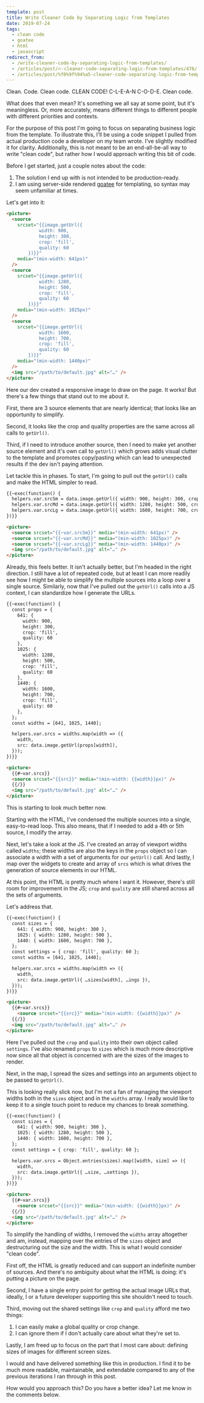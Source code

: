 ```yaml
---
template: post
title: Write Cleaner Code by Separating Logic from Templates
date: 2019-07-24
tags:
  - clean code
  - goatee
  - html
  - javascript
redirect_from:
  - /write-cleaner-code-by-separating-logic-from-templates/
  - /articles/post/🔥-cleaner-code-separating-logic-from-templates/476/
  - /articles/post/%f0%9f%94%a5-cleaner-code-separating-logic-from-templates/476/
---
```


Clean. Code. Clean code. CLEAN CODE! C-L-E-A-N C-O-D-E. Clean code.

What does that even mean? It's something we all say at some point, but it's meaningless. Or, more accurately, means different things to different people with different priorities and contexts.

For the purpose of this post I'm going to focus on separating business logic from the template. To illustrate this, I'll be using a code snippet I pulled from actual production code a developer on my team wrote. I've slightly modified it for clarity. Additionally, this is not meant to be an end-all-be-all way to write "clean code", but rather how I would approach writing this bit of code.

Before I get started, just a couple notes about the code:

1. The solution I end up with is not intended to be production-ready.
2. I am using server-side rendered [goatee](https://github.com/simpleviewinc/goatee) for templating, so syntax may seem unfamiliar at times.

Let's get into it:

```html
<picture>
  <source
    srcset="{{image.getUrl({
			width: 900,
			height: 300,
			crop: 'fill',
			quality: 60
		})}}"
    media="(min-width: 641px)"
  />
  <source
    srcset="{{image.getUrl({
			width: 1280,
			height: 500,
			crop: 'fill',
			quality: 60
		})}}"
    media="(min-width: 1025px)"
  />
  <source
    srcset="{{image.getUrl({
			width: 1600,
			height: 700,
			crop: 'fill',
			quality: 60
		})}}"
    media="(min-width: 1440px)"
  />
  <img src="/path/to/default.jpg" alt="…" />
</picture>
```

Here our dev created a responsive image to draw on the page. It works! But there's a few things that stand out to me about it.

First, there are 3 source elements that are nearly identical; that looks like an opportunity to simplify.

Second, it looks like the crop and quality properties are the same across all calls to `getUrl()`.

Third, if I need to introduce another source, then I need to make yet another source element and it's own call to `getUrl()` which grows adds visual clutter to the template and promotes copy/pasting which can lead to unexpected results if the dev isn't paying attention.

Let tackle this in phases. To start, I'm going to pull out the `getUrl()` calls and make the HTML simpler to read.

```html
{{~exec(function() {
  helpers.var.srcSm = data.image.getUrl({ width: 900, height: 300, crop: 'fill', quality: 60 });
  helpers.var.srcMd = data.image.getUrl({ width: 1280, height: 500, crop: 'fill', quality: 60 });
  helpers.var.srcLg = data.image.getUrl({ width: 1600, height: 700, crop: 'fill', quality: 60 });
})}}

<picture>
  <source srcset="{{~var.srcSm}}" media="(min-width: 641px)" />
  <source srcset="{{~var.srcMd}}" media="(min-width: 1025px)" />
  <source srcset="{{~var.srcLg}}" media="(min-width: 1440px)" />
  <img src="/path/to/default.jpg" alt="…" />
</picture>
```

Already, this feels better. It isn't actually better, but I'm headed in the right direction. I still have a lot of repeated code, but at least I can more readily see how I might be able to simplify the multiple sources into a loop over a single source. Similarly, now that I've pulled out the `getUrl()` calls into a JS context, I can standardize how I generate the URLs.

```html
{{~exec(function() {
  const props = {
    641: {
      width: 900,
      height: 300,
      crop: 'fill',
      quality: 60
    },
    1025: {
      width: 1280,
      height: 500,
      crop: 'fill',
      quality: 60
    },
    1440: {
      width: 1600,
      height: 700,
      crop: 'fill',
      quality: 60
    },
  };
  const widths = [641, 1025, 1440];

  helpers.var.srcs = widths.map(width => ({
    width,
    src: data.image.getUrl(props[width]),
  }));
})}}

<picture>
  {{#~var.srcs}}
  <source srcset="{{src}}" media="(min-width: {{width}}px)" />
  {{/}}
  <img src="/path/to/default.jpg" alt="…" />
</picture>
```

This is starting to look much better now.

Starting with the HTML, I've condensed the multiple sources into a single, easy-to-read loop. This also means, that if I needed to add a 4th or 5th source, I modify the array.

Next, let's take a look at the JS. I've created an array of viewport widths called `widths`; these widths are also the keys in the `props` object so I can associate a width with a set of arguments for our `getUrl()` call. And lastly, I map over the widgets to create and array of `srcs` which is what drives the generation of source elements in our HTML.

At this point, the HTML is pretty much where I want it. However, there's still room for improvement in the JS; `crop` and `quality` are still shared across all the sets of arguments.

Let's address that.

```html
{{~exec(function() {
  const sizes = {
    641: { width: 900, height: 300 },
    1025: { width: 1280, height: 500 },
    1440: { width: 1600, height: 700 },
  };
  const settings = { crop: 'fill', quality: 60 };
  const widths = [641, 1025, 1440];

  helpers.var.srcs = widths.map(width => ({
    width,
    src: data.image.getUrl({ …sizes[width], …ings }),
  }));
})}}

<picture>
  {{#~var.srcs}}
    <source srcset="{{src}}" media="(min-width: {{width}}px)" />
  {{/}}
  <img src="/path/to/default.jpg" alt="…" />
</picture>
```

Here I've pulled out the `crop` and `quality` into their own object called `settings`. I've also renamed `props` to `sizes` which is much more descriptive now since all that object is concerned with are the sizes of the images to render.

Next, in the map, I spread the sizes and settings into an arguments object to be passed to `getUrl()`.

This is looking really slick now, but I'm not a fan of managing the viewport widths both in the `sizes` object and in the `widths` array. I really would like to keep it to a single touch point to reduce my chances to break something.

```html
{{~exec(function() {
  const sizes = {
    641: { width: 900, height: 300 },
    1025: { width: 1280, height: 500 },
    1440: { width: 1600, height: 700 },
  };
  const settings = { crop: 'fill', quality: 60 };

  helpers.var.srcs = Object.entries(sizes).map([width, size] => ({
    width,
    src: data.image.getUrl({ …size, …settings }),
  }));
})}}

<picture>
  {{#~var.srcs}}
    <source srcset="{{src}}" media="(min-width: {{width}}px)" />
  {{/}}
  <img src="/path/to/default.jpg" alt="…" />
</picture>
```

To simplify the handling of widths, I removed the `widths` array altogether and am, instead, mapping over the entries of the `sizes` object and destructuring out the size and the width. This is what I would consider "clean code".

First off, the HTML is greatly reduced and can support an indefinite number of sources. And there's no ambiguity about what the HTML is doing: it's putting a picture on the page.

Second, I have a single entry point for getting the actual image URLs that, ideally, I or a future developer supporting this site shouldn't need to touch.

Third, moving out the shared settings like `crop` and `quality` afford me two things:

1. I can easily make a global quality or crop change.
2. I can ignore them if I don't actually care about what they're set to.

Lastly, I am freed up to focus on the part that I most care about: defining sizes of images for different screen sizes.

I would and have delivered something like this in production. I find it to be much more readable, maintainable, and extendable compared to any of the previous iterations I ran through in this post.

How would you approach this? Do you have a better idea? Let me know in the comments below.
